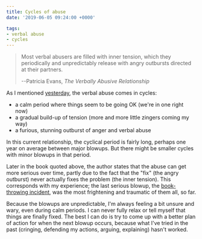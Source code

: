```yaml
---
title: Cycles of abuse
date: '2019-06-05 09:24:00 +0000'

tags:
- verbal abuse
- cycles
---
```


> Most verbal abusers are filled with inner tension, which they periodically
> and unpredictably release with angry outbursts directed at their partners.
>
> --Patricia Evans, *The Verbally Abusive Relationship*

As I mentioned [yesterday](/abuse/2019-06-04-defensive/), the verbal abuse comes in cycles:

* a calm period where things seem to be going OK (we're in one right now)
* a gradual build-up of tension (more and more little zingers coming my way)
* a furious, stunning outburst of anger and verbal abuse

<!--more-->

In this current relationship, the cyclical period is fairly long, perhaps one year
on average between major blowups.  But there might be smaller cycles with minor
blowups in that period.

Later in the book quoted above, the author states that the abuse can get
more serious over time, partly due to the fact that the "fix" (the
angry outburst) never actually fixes the problem (the inner tension).
This corresponds with my experience; the last serious blowup, the
[book-throwing incident](/abuse/2019-05-31-book-throwing-incident/),
was the most frightening and traumatic of them
all, so far.

Because the blowups are unpredictable, I'm always feeling a bit unsure
and wary, even during calm periods.  I can never fully relax or tell
myself that things are finally fixed.  The best I can do is try to
come up with a better plan of action for when the next blowup occurs,
because what I've tried in the past (cringing, defending my actions,
arguing, explaining) hasn't worked.
